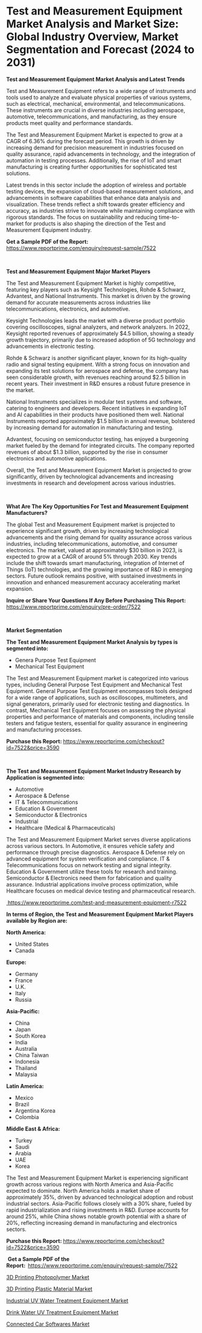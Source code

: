<p><h1>Test and Measurement Equipment Market Analysis and Market Size: Global Industry Overview, Market Segmentation and Forecast (2024 to 2031)</h1></p><p><strong>Test and Measurement Equipment Market Analysis and Latest Trends</strong></p>
<p><p>Test and Measurement Equipment refers to a wide range of instruments and tools used to analyze and evaluate physical properties of various systems, such as electrical, mechanical, environmental, and telecommunications. These instruments are crucial in diverse industries including aerospace, automotive, telecommunications, and manufacturing, as they ensure products meet quality and performance standards.</p><p>The Test and Measurement Equipment Market is expected to grow at a CAGR of 6.36% during the forecast period. This growth is driven by increasing demand for precision measurement in industries focused on quality assurance, rapid advancements in technology, and the integration of automation in testing processes. Additionally, the rise of IoT and smart manufacturing is creating further opportunities for sophisticated test solutions. </p><p>Latest trends in this sector include the adoption of wireless and portable testing devices, the expansion of cloud-based measurement solutions, and advancements in software capabilities that enhance data analysis and visualization. These trends reflect a shift towards greater efficiency and accuracy, as industries strive to innovate while maintaining compliance with rigorous standards. The focus on sustainability and reducing time-to-market for products is also shaping the direction of the Test and Measurement Equipment industry.</p></p>
<p><strong>Get a Sample PDF of the Report:&nbsp;</strong> <a href="https://www.reportprime.com/enquiry/request-sample/7522">https://www.reportprime.com/enquiry/request-sample/7522</a></p>
<p>&nbsp;</p>
<p><strong>Test and Measurement Equipment Major Market Players</strong></p>
<p><p>The Test and Measurement Equipment Market is highly competitive, featuring key players such as Keysight Technologies, Rohde & Schwarz, Advantest, and National Instruments. This market is driven by the growing demand for accurate measurements across industries like telecommunications, electronics, and automotive.</p><p>Keysight Technologies leads the market with a diverse product portfolio covering oscilloscopes, signal analyzers, and network analyzers. In 2022, Keysight reported revenues of approximately $4.5 billion, showing a steady growth trajectory, primarily due to increased adoption of 5G technology and advancements in electronic testing.</p><p>Rohde & Schwarz is another significant player, known for its high-quality radio and signal testing equipment. With a strong focus on innovation and expanding its test solutions for aerospace and defense, the company has seen considerable growth, with revenues reaching around $2.5 billion in recent years. Their investment in R&D ensures a robust future presence in the market.</p><p>National Instruments specializes in modular test systems and software, catering to engineers and developers. Recent initiatives in expanding IoT and AI capabilities in their products have positioned them well. National Instruments reported approximately $1.5 billion in annual revenue, bolstered by increasing demand for automation in manufacturing and testing.</p><p>Advantest, focusing on semiconductor testing, has enjoyed a burgeoning market fueled by the demand for integrated circuits. The company reported revenues of about $1.3 billion, supported by the rise in consumer electronics and automotive applications.</p><p>Overall, the Test and Measurement Equipment Market is projected to grow significantly, driven by technological advancements and increasing investments in research and development across various industries.</p></p>
<p>&nbsp;</p>
<p><strong>What Are The Key Opportunities For Test and Measurement Equipment Manufacturers?</strong></p>
<p><p>The global Test and Measurement Equipment market is projected to experience significant growth, driven by increasing technological advancements and the rising demand for quality assurance across various industries, including telecommunications, automotive, and consumer electronics. The market, valued at approximately $30 billion in 2023, is expected to grow at a CAGR of around 5% through 2030. Key trends include the shift towards smart manufacturing, integration of Internet of Things (IoT) technologies, and the growing importance of R&D in emerging sectors. Future outlook remains positive, with sustained investments in innovation and enhanced measurement accuracy accelerating market expansion.</p></p>
<p><strong>Inquire or Share Your Questions If Any Before Purchasing This Report:</strong> <a href="https://www.reportprime.com/enquiry/pre-order/7522">https://www.reportprime.com/enquiry/pre-order/7522</a></p>
<p>&nbsp;</p>
<p><strong>Market Segmentation</strong></p>
<p><strong>The Test and Measurement Equipment Market Analysis by types is segmented into:</strong></p>
<p><ul><li>Genera Purpose Test Equipment</li><li>Mechanical Test Equipment</li></ul></p>
<p><p>The Test and Measurement Equipment market is categorized into various types, including General Purpose Test Equipment and Mechanical Test Equipment. General Purpose Test Equipment encompasses tools designed for a wide range of applications, such as oscilloscopes, multimeters, and signal generators, primarily used for electronic testing and diagnostics. In contrast, Mechanical Test Equipment focuses on assessing the physical properties and performance of materials and components, including tensile testers and fatigue testers, essential for quality assurance in engineering and manufacturing processes.</p></p>
<p><strong>Purchase this Report:&nbsp;</strong><a href="https://www.reportprime.com/checkout?id=7522&price=3590">https://www.reportprime.com/checkout?id=7522&price=3590</a></p>
<p>&nbsp;</p>
<p><strong>The Test and Measurement Equipment Market Industry Research by Application is segmented into:</strong></p>
<p><ul><li>Automotive</li><li>Aerospace & Defense</li><li>IT & Telecommunications</li><li>Education & Government</li><li>Semiconductor & Electronics</li><li>Industrial</li><li>Healthcare (Medical & Pharmaceuticals)</li></ul></p>
<p><p>The Test and Measurement Equipment Market serves diverse applications across various sectors. In Automotive, it ensures vehicle safety and performance through precise diagnostics. Aerospace & Defense rely on advanced equipment for system verification and compliance. IT & Telecommunications focus on network testing and signal integrity. Education & Government utilize these tools for research and training. Semiconductor & Electronics need them for fabrication and quality assurance. Industrial applications involve process optimization, while Healthcare focuses on medical device testing and pharmaceutical research.</p></p>
<p><a href="https://www.reportprime.com/test-and-measurement-equipment-r7522">&nbsp;https://www.reportprime.com/test-and-measurement-equipment-r7522</a></p>
<p><strong>In terms of Region, the Test and Measurement Equipment Market Players available by Region are:</strong></p>
<p>
    <p> <strong> North America: </strong>
        <ul>
            <li>United States</li>
            <li>Canada</li>
        </ul>
        </p> 
    <p> <strong> Europe: </strong>
        <ul>
            <li>Germany</li>
            <li>France</li>
            <li>U.K.</li>
            <li>Italy</li>
            <li>Russia</li>
        </ul>
        </p> 
    <p> <strong> Asia-Pacific: </strong>
        <ul>
            <li>China</li>
            <li>Japan</li>
            <li>South Korea</li>
            <li>India</li>
            <li>Australia</li>
            <li>China Taiwan</li>
            <li>Indonesia</li>
            <li>Thailand</li>
            <li>Malaysia</li>
        </ul>
        </p> 
    <p> <strong> Latin America: </strong>
        <ul>
            <li>Mexico</li>
            <li>Brazil</li>
            <li>Argentina Korea</li>
            <li>Colombia</li>
        </ul>
        </p> 
    <p> <strong> Middle East & Africa: </strong>
        <ul>
            <li>Turkey</li>
            <li>Saudi</li>
            <li>Arabia</li>
            <li>UAE</li>
            <li>Korea</li>
        </ul>
    </p>
    </p>
<p><p>The Test and Measurement Equipment Market is experiencing significant growth across various regions with North America and Asia-Pacific expected to dominate. North America holds a market share of approximately 35%, driven by advanced technological adoption and robust industrial sectors. Asia-Pacific follows closely with a 30% share, fueled by rapid industrialization and rising investments in R&D. Europe accounts for around 25%, while China shows notable growth potential with a share of 20%, reflecting increasing demand in manufacturing and electronics sectors.</p></p>
<p><strong>Purchase this Report: </strong><a href="https://www.reportprime.com/checkout?id=7522&price=3590">https://www.reportprime.com/checkout?id=7522&price=3590</a></p>
<p>&nbsp;<strong>Get a Sample PDF of the Report:&nbsp;&nbsp;</strong><a href="https://www.reportprime.com/enquiry/request-sample/7522">https://www.reportprime.com/enquiry/request-sample/7522</a></p>
<p><strong></strong></p>
<p><p><a href="https://www.linkedin.com/pulse/3d-printing-photopolymer-market-analysis-report-global-p82vc?trackingId=suidg937R9qFBYaXHaIjQg%3D%3D">3D Printing Photopolymer Market</a></p><p><a href="https://www.linkedin.com/pulse/future-insights-3d-printing-plastic-material-market-trends-71xze?trackingId=angP1hP4QVaY%2FMpiNit5og%3D%3D">3D Printing Plastic Material Market</a></p><p><a href="https://issuu.com/reportprime-2/docs/industrial-uv-water-treatment-equip_8ed74998b03ee3">Industrial UV Water Treatment Equipment Market</a></p><p><a href="https://issuu.com/reportprime-2/docs/drink-water-uv-treatment-equipment-_bfdfb05987a21c">Drink Water UV Treatment Equipment Market</a></p><p><a href="https://medium.com/@theomorar08/global-connected-car-softwares-market-trends-insights-into-growth-opportunities-and-challenges-cfc89cc080fd">Connected Car Softwares Market</a></p></p>